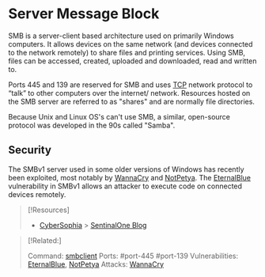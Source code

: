 # Server Message Block
SMB is a server-client based architecture used on primarily Windows computers. It allows devices on the same network (and devices connected to the network remotely) to share files and printing services. Using SMB, files can be accessed, created, uploaded and downloaded, read and written to.

Ports 445 and 139 are reserved for SMB and uses [TCP](/networking/protocols/TCP.md) network protocol to “talk” to other computers over the internet/ network. Resources hosted on the SMB server are referred to as "shares" and are normally file directories.

Because Unix and Linux OS's can't use SMB, a similar, open-source protocol was developed in the 90s called "Samba".
## Security
The SMBv1 server used in some older versions of Windows has recently been exploited, most notably by [WannaCry](/cybersecurity/attacks/wannacry.md) and [NotPetya](/cybersecurity/attacks/notpetya.md). The [EternalBlue](/cybersecurity/vulnerabilities/eternalblue.md) vulnerability in SMBv1 allows an attacker to execute code on connected devices remotely.
> [!Resources]
> - [CyberSophia](https://cybersophia.net/articles/what-is/what-is-smb-protocol-and-why-is-it-a-security-concern/) > [SentinalOne Blog](https://www.sentinelone.com/blog/eternalblue-nsa-developed-exploit-just-wont-die/)

> [!Related:]
>
> Command: [smbclient](smbclient.md)
> Ports: #port-445 #port-139
> Vulnerabilities: [EternalBlue](/cybersecurity/vulnerabilities/eternalblue.md), [NotPetya](/cybersecurity/attacks/notpetya.md)
> Attacks: [WannaCry](/cybersecurity/attacks/wannacry.md)
